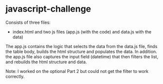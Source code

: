 # javascript-challenge
Consists of three files:
- index.html and two js files (app.js (with the code) and data.js with the data)

The app.js contains the logic that selects the data from the data.js file, finds the table body, builds the html structure and populates the data. 
In addition. the app.js file also captures the input field (datetime) that then filters the list, and rebuilds the html structure and data.  

Note:  I worked on the optional Part 2 but could not get the filter to work correctly. 
